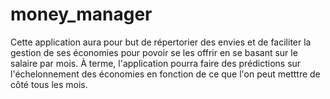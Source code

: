 # money_manager

Cette application aura pour but de répertorier des envies et de faciliter la gestion de ses économies pour povoir se les offrir en se basant sur le salaire par mois. À terme, l'application pourra faire des prédictions sur l'échelonnement des économies en fonction de ce que l'on peut metttre de côté tous les mois.

